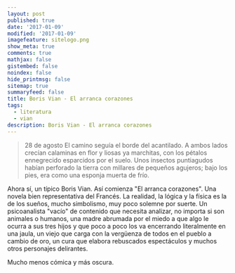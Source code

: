 ```yaml
---
layout: post
published: true
date: '2017-01-09'
modified: '2017-01-09'
imagefeature: sitelogo.png
show_meta: true
comments: true
mathjax: false
gistembed: false
noindex: false
hide_printmsg: false
sitemap: true
summaryfeed: false
title: Boris Vian - El arranca corazones
tags:
  - literatura
  - vian
description: Boris Vian - El arranca corazones
---
```


> 28 de agosto 
> El camino seguía el borde del acantilado. A ambos lados crecían
> calaminas en flor y liosas ya  marchitas, con los pétalos ennegrecido
> esparcidos por el suelo. Unos insectos puntiagudos habían perforado la tierra
> con millares de pequeños agujeros; bajo los pies, era como una esponja muerta
> de frío.

Ahora sí, un típico Boris Vian. Así comienza "El arranca corazones". Una novela
bien representativa del Francés. La realidad, la lógica y la física es la de
los sueños, mucho simbolismo, muy poco solemne por suerte. Un psicoanalista
"vacío" de contenido que necesita analizar, no importa si son animales o
humanos, una madre abrumada por el miedo a que algo le ocurra a sus tres hijos
y que poco a poco los va encerrando literalmente en una jaula, un viejo que
carga con la vergüenza de todos en el pueblo a cambio de oro, un cura que
elabora rebuscados espectáculos y muchos otros personajes delirantes. 

Mucho menos cómica y más oscura. 
